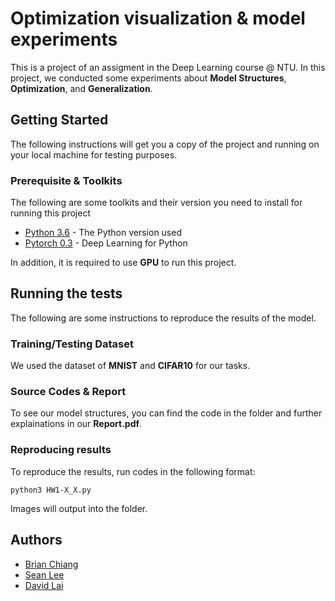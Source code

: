 # Optimization visualization & model experiments

This is a project of an assigment in the Deep Learning course @ NTU. In this project, we conducted some experiments about **Model Structures**, **Optimization**, and **Generalization**.

## Getting Started

The following instructions will get you a copy of the project and running on your local machine for testing purposes.

### Prerequisite & Toolkits

The following are some toolkits and their version you need to install for running this project

* [Python 3.6](https://www.python.org/downloads/release/python-360/) - The Python version used
* [Pytorch 0.3](http://pytorch.org/) - Deep Learning for Python

In addition, it is required to use **GPU** to run this project.

## Running the tests

The following are some instructions to reproduce the results of the model.

### Training/Testing Dataset

We used the dataset of **MNIST** and **CIFAR10** for our tasks.

### Source Codes & Report

To see our model structures, you can find the code in the folder and further explainations in our **Report.pdf**.

### Reproducing results

To reproduce the results, run codes in the following format:

```
python3 HW1-X_X.py
```

Images will output into the folder.

## Authors

* [Brian Chiang](https://github.com/CKRC24)
* [Sean Lee](https://github.com/sam961124)
* [David Lai](https://github.com/dav1a1223)
